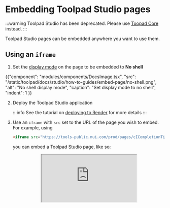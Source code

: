 # Embedding Toolpad Studio pages

:::warning
Toolpad Studio has been deprecated. Please use [Toopad Core](/toolpad/) instead.
:::

<p class="description">Toolpad Studio pages can be embedded anywhere you want to use them.</p>

## Using an `iframe`

1. Set the [display mode](/toolpad/studio/concepts/page-properties/#display-mode) on the page to be embedded to **No shell**

{{"component": "modules/components/DocsImage.tsx", "src": "/static/toolpad/docs/studio/how-to-guides/embed-page/no-shell.png", "alt": "No shell display mode", "caption": "Set display mode to no shell", "indent": 1 }}

2. Deploy the Toolpad Studio application

   :::info
   See the tutorial on [deploying to Render](/toolpad/studio/how-to-guides/render-deploy/) for more details
   :::

3. Use an `iframe` with `src` set to the URL of the page you wish to embed. For example,
   using

   ```html
   <iframe src="https://tools-public.mui.com/prod/pages/cICompletionTime"></iframe>
   ```

   you can embed a Toolpad Studio page, like so:

    <iframe src="https://tools-public.mui.com/prod/pages/cICompletionTime?toolpad-display=standalone" loading="lazy" style="display: block; margin: auto"></iframe>
